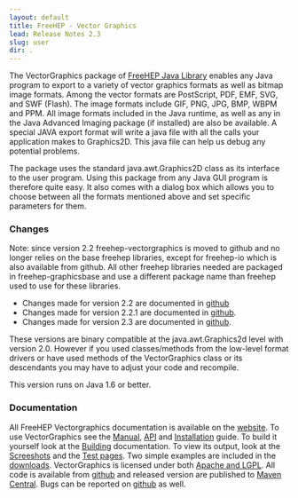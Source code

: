 ```yaml
---
layout: default
title: FreeHEP - Vector Graphics
lead: Release Notes 2.3
slug: user
dir: .
---
```

The VectorGraphics package of [FreeHEP Java Library](http://java.freehep.org) enables any Java program to export to a variety of vector graphics formats as well as bitmap image formats. Among the vector formats are PostScript, PDF, EMF, SVG, and SWF (Flash). The image formats include GIF, PNG, JPG, BMP, WBPM and PPM. All image formats included in the Java runtime, as well as any in the Java Advanced Imaging package (if installed) are also be available. A special JAVA export format will write a java file with all the calls your application makes to Graphics2D. This java file can help us debug any potential problems.
    
The package uses the standard java.awt.Graphics2D class as its interface to the user program. Using this package from any Java GUI program is therefore quite easy. It also comes with a dialog box which allows you to choose between all the formats mentioned above and set specific parameters for them.

### Changes

Note: since version 2.2 freehep-vectorgraphics is moved to github and no longer relies on
the base freehep libraries, except for freehep-io which is also available from github. 
All other freehep libraries needed are packaged in freehep-graphicsbase and use a different
package name than freehep used to use for these libraries.

* Changes made for version 2.2 are documented in [github](https://github.com/freehep/freehep-vectorgraphics/issues?milestone=1&state=closed)
* Changes made for version 2.2.1 are documented in [github](https://github.com/freehep/freehep-vectorgraphics/issues?milestone=3&state=closed).
* Changes made for version 2.3 are documented in [github](https://github.com/freehep/freehep-vectorgraphics/issues?milestone=2&state=closed). 

These versions are binary compatible at the java.awt.Graphics2d level with version 2.0. However if you used classes/methods from the low-level format drivers or have used methods of the VectorGraphics class or its descendants you may have to adjust your code and recompile.

This version runs on Java 1.6 or better.
    
### Documentation

All FreeHEP Vectorgraphics documentation is available on the [website](http://freehep.github.io/freehep-vectorgraphics). To use VectorGraphics see the [Manual](Manual.html), [API](apidocs) and [Installation](Installation.html) guide. To build it yourself look at the [Building](Building.html) documentation. To view its output, look at the [Screeshots](ScreenShots.html) and the [Test pages](http://java.freehep.org/vectorgraphics/freehep-graphicsio-tests/test-output/Linux/JDK-1.6/png/TestAll.html). Two simple examples are included in the [downloads](https://github.com/freehep/freehep-vectorgraphics/releases). VectorGraphics is licensed under both [Apache and LGPL](License.html). All code is available from [github](https://github.com/freehep/freehep-vectorgraphics) and released version are published to [Maven Central](http://search.maven.org/#search%7Cgav%7C1%7Cg%3A%22org.freehep%22%20AND%20a%3A%22freehep-vectorgraphics%22). Bugs can be reported on [github](https://github.com/freehep/freehep-vectorgraphics/issues?milestone=&page=1&state=open) as well. 
